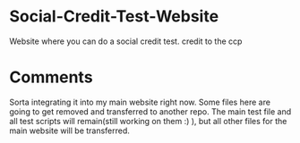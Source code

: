 # Social-Credit-Test-Website

Website where you can do a social credit test. credit to the ccp


# Comments

Sorta integrating it into my main website right now. Some files here are going to get removed and transferred to another repo. The main test file and
all test scripts will remain(still working on them :) ), but all other files for the main website will be transferred. 
